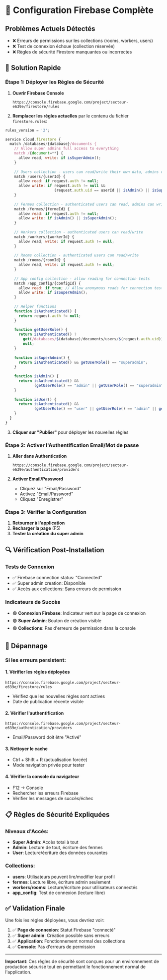 # 🔧 Configuration Firebase Complète

## Problèmes Actuels Détectés
- ❌ Erreurs de permissions sur les collections (rooms, workers, users)
- ❌ Test de connexion échoue (collection réservée)
- ❌ Règles de sécurité Firestore manquantes ou incorrectes

## 🚀 Solution Rapide

### Étape 1: Déployer les Règles de Sécurité

1. **Ouvrir Firebase Console**
   ```
   https://console.firebase.google.com/project/secteur-e639e/firestore/rules
   ```

2. **Remplacer les règles actuelles** par le contenu du fichier `firestore.rules`:

```javascript
rules_version = '2';

service cloud.firestore {
  match /databases/{database}/documents {
    // Allow super admins full access to everything
    match /{document=**} {
      allow read, write: if isSuperAdmin();
    }
    
    // Users collection - users can read/write their own data, admins can read all
    match /users/{userId} {
      allow read: if request.auth != null;
      allow write: if request.auth != null && 
                      (request.auth.uid == userId || isAdmin() || isSuperAdmin());
    }
    
    // Fermes collection - authenticated users can read, admins can write
    match /fermes/{fermeId} {
      allow read: if request.auth != null;
      allow write: if isAdmin() || isSuperAdmin();
    }
    
    // Workers collection - authenticated users can read/write
    match /workers/{workerId} {
      allow read, write: if request.auth != null;
    }
    
    // Rooms collection - authenticated users can read/write
    match /rooms/{roomId} {
      allow read, write: if request.auth != null;
    }
    
    // App config collection - allow reading for connection tests
    match /app_config/{configId} {
      allow read: if true; // Allow anonymous reads for connection testing
      allow write: if isSuperAdmin();
    }
    
    // Helper functions
    function isAuthenticated() {
      return request.auth != null;
    }
    
    function getUserRole() {
      return isAuthenticated() ? 
        get(/databases/$(database)/documents/users/$(request.auth.uid)).data.role : 
        null;
    }
    
    function isSuperAdmin() {
      return isAuthenticated() && getUserRole() == "superadmin";
    }
    
    function isAdmin() {
      return isAuthenticated() && 
             (getUserRole() == "admin" || getUserRole() == "superadmin");
    }
    
    function isUser() {
      return isAuthenticated() && 
             (getUserRole() == "user" || getUserRole() == "admin" || getUserRole() == "superadmin");
    }
  }
}
```

3. **Cliquer sur "Publier"** pour déployer les nouvelles règles

### Étape 2: Activer l'Authentification Email/Mot de passe

1. **Aller dans Authentication**
   ```
   https://console.firebase.google.com/project/secteur-e639e/authentication/providers
   ```

2. **Activer Email/Password**
   - Cliquez sur "Email/Password"
   - Activez "Email/Password" 
   - Cliquez "Enregistrer"

### Étape 3: Vérifier la Configuration

1. **Retourner à l'application**
2. **Recharger la page** (F5)
3. **Tester la création du super admin**

## 🔍 Vérification Post-Installation

### Tests de Connexion
- ✅ Firebase connection status: "Connected"
- ✅ Super admin creation: Disponible
- ✅ Accès aux collections: Sans erreurs de permission

### Indicateurs de Succès
- 🟢 **Connexion Firebase**: Indicateur vert sur la page de connexion
- 🟢 **Super Admin**: Bouton de création visible
- 🟢 **Collections**: Pas d'erreurs de permission dans la console

## 🚨 Dépannage

### Si les erreurs persistent:

#### 1. **Vérifier les règles déployées**
```
https://console.firebase.google.com/project/secteur-e639e/firestore/rules
```
- Vérifiez que les nouvelles règles sont actives
- Date de publication récente visible

#### 2. **Vérifier l'authentification**
```
https://console.firebase.google.com/project/secteur-e639e/authentication/providers
```
- Email/Password doit être "Activé"

#### 3. **Nettoyer le cache**
- Ctrl + Shift + R (actualisation forcée)
- Mode navigation privée pour tester

#### 4. **Vérifier la console du navigateur**
- F12 → Console
- Rechercher les erreurs Firebase
- Vérifier les messages de succès/échec

## 📋 Règles de Sécurité Expliquées

### Niveaux d'Accès:
- **Super Admin**: Accès total à tout
- **Admin**: Lecture de tout, écriture des fermes
- **User**: Lecture/écriture des données courantes

### Collections:
- **users**: Utilisateurs peuvent lire/modifier leur profil
- **fermes**: Lecture libre, écriture admin seulement
- **workers/rooms**: Lecture/écriture pour utilisateurs connectés
- **app_config**: Test de connexion (lecture libre)

## ✅ Validation Finale

Une fois les règles déployées, vous devriez voir:
1. ✅ **Page de connexion**: Statut Firebase "connecté"
2. ✅ **Super admin**: Création possible sans erreurs
3. ✅ **Application**: Fonctionnement normal des collections
4. ✅ **Console**: Pas d'erreurs de permission

---

**Important**: Ces règles de sécurité sont conçues pour un environnement de production sécurisé tout en permettant le fonctionnement normal de l'application.
